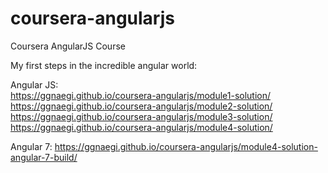 # coursera-angularjs
Coursera AngularJS Course

My first steps in the incredible angular world:

Angular JS:<br/>
https://ggnaegi.github.io/coursera-angularjs/module1-solution/<br/>
https://ggnaegi.github.io/coursera-angularjs/module2-solution/
https://ggnaegi.github.io/coursera-angularjs/module3-solution/
https://ggnaegi.github.io/coursera-angularjs/module4-solution/

Angular 7:
https://ggnaegi.github.io/coursera-angularjs/module4-solution-angular-7-build/
